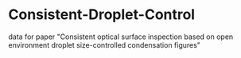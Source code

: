 # Consistent-Droplet-Control
data for paper "Consistent optical surface inspection based on open environment droplet size-controlled condensation figures"
